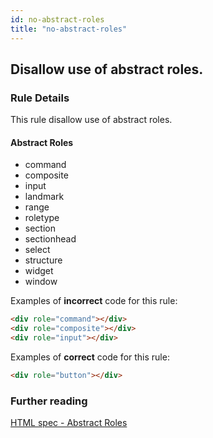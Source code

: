 ```yaml
---
id: no-abstract-roles
title: "no-abstract-roles"
---
```


## Disallow use of abstract roles.

### Rule Details

This rule disallow use of abstract roles.

#### Abstract Roles
  - command
  - composite
  - input
  - landmark
  - range
  - roletype
  - section
  - sectionhead
  - select
  - structure
  - widget
  - window

Examples of **incorrect** code for this rule:

```html
<div role="command"></div>
<div role="composite"></div>
<div role="input"></div>
```

Examples of **correct** code for this rule:

```html
<div role="button"></div>
```

### Further reading

[HTML spec - Abstract Roles](https://www.w3.org/TR/wai-aria-1.0/roles#abstract_roles)
